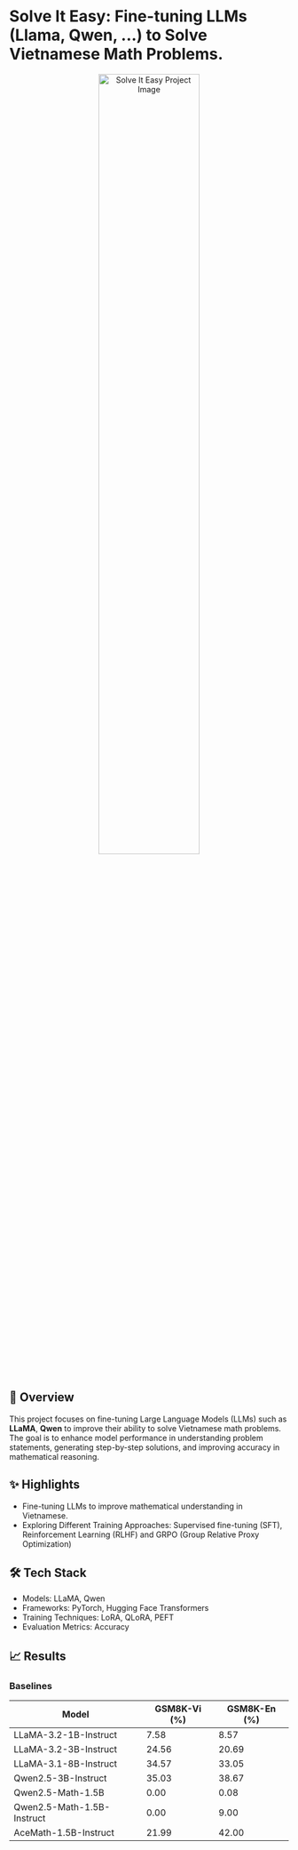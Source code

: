 # Solve It Easy: Fine-tuning LLMs (Llama, Qwen, ...) to Solve Vietnamese Math Problems.
<div align="center"> <img src="https://scottlattablog.wordpress.com/wp-content/uploads/2018/02/word_problemsemoji.gif?text=Solve+It+Easy+Project" alt="Solve It Easy Project Image" width="60%" /> </div>

## 📖 Overview
This project focuses on fine-tuning Large Language Models (LLMs) such as **LLaMA**, **Qwen** to improve their ability to solve Vietnamese math problems. The goal is to enhance model performance in understanding problem statements, generating step-by-step solutions, and improving accuracy in mathematical reasoning.

## ✨ Highlights
- Fine-tuning LLMs to improve mathematical understanding in Vietnamese.
- Exploring Different Training Approaches: Supervised fine-tuning (SFT), Reinforcement Learning (RLHF) and GRPO (Group Relative Proxy Optimization)

## 🛠 Tech Stack
- Models: LLaMA, Qwen
- Frameworks: PyTorch, Hugging Face Transformers
- Training Techniques: LoRA, QLoRA, PEFT
- Evaluation Metrics: Accuracy

## 📈 Results
### Baselines

| Model                        | GSM8K-Vi (%) | GSM8K-En (%) |
|------------------------------|-------------|-------------|
| LLaMA-3.2-1B-Instruct        | 7.58        | 8.57        |
| LLaMA-3.2-3B-Instruct        | 24.56       | 20.69       |
| LLaMA-3.1-8B-Instruct        | 34.57       | 33.05       |
| Qwen2.5-3B-Instruct          | 35.03       | 38.67       |
| Qwen2.5-Math-1.5B            | 0.00        | 0.08        |
| Qwen2.5-Math-1.5B-Instruct   | 0.00        | 9.00        |
| AceMath-1.5B-Instruct        | 21.99       | 42.00       |
